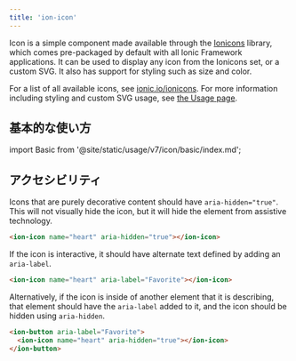 ```yaml
---
title: 'ion-icon'
---
```


<head>
  <title>ion-icon: Icon Component for Ionic Framework Apps</title>
  <meta
    name="description"
    content="Ion-icon is a component for displaying premium designed icons with support for SVG and web font."
  />
</head>

Icon is a simple component made available through the <a href="https://ionic.io/ionicons">Ionicons</a> library, which comes pre-packaged by default with all Ionic Framework applications. It can be used to display any icon from the Ionicons set, or a custom SVG. It also has support for styling such as size and color.

For a list of all available icons, see <a href="https://ionic.io/ionicons">ionic.io/ionicons</a>. For more information including styling and custom SVG usage, see <a href="https://ionic.io/ionicons/usage">the Usage page</a>.

## 基本的な使い方

import Basic from '@site/static/usage/v7/icon/basic/index.md';

<Basic />


## アクセシビリティ

Icons that are purely decorative content should have <code>aria-hidden="true"</code>. This will not visually hide the icon, but it will hide the element from assistive technology.

```html
<ion-icon name="heart" aria-hidden="true"></ion-icon>
```


If the icon is interactive, it should have alternate text defined by adding an <code>aria-label</code>.

```html
<ion-icon name="heart" aria-label="Favorite"></ion-icon>
```

Alternatively, if the icon is inside of another element that it is describing, that element should have the <code>aria-label</code> added to it, and the icon should be hidden using <code>aria-hidden</code>.

```html
<ion-button aria-label="Favorite">
  <ion-icon name="heart" aria-hidden="true"></ion-icon>
</ion-button>
```
